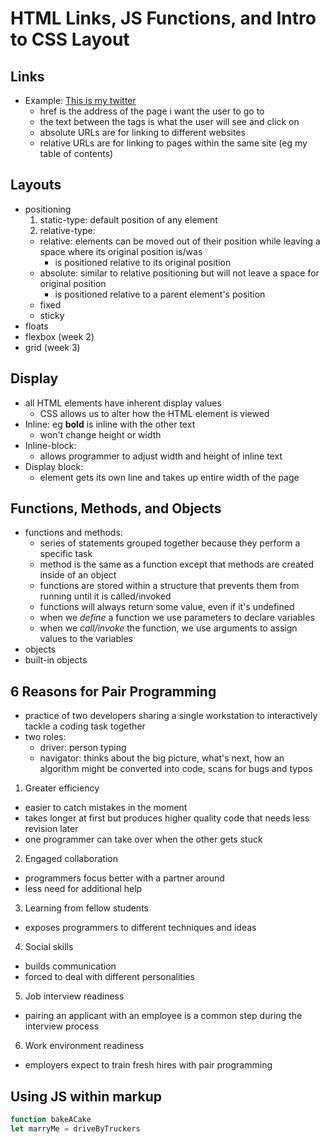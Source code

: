 # HTML Links, JS Functions, and Intro to CSS Layout
## Links
- Example: <a href="https://twitter.com/gmeadiv">This is my twitter</a>
  - href is the address of the page i want the user to go to
  - the text between the tags is what the user will see and click on
  - absolute URLs are for linking to different websites
  - relative URLs are for linking to pages within the same site (eg my table of contents)

## Layouts
- positioning
  1. static-type: default position of any element
  2. relative-type:
    - relative: elements can be moved out of their position while leaving a space where its original position is/was
      - is positioned relative to its original position
    - absolute: similar to relative positioning but will not leave a space for original position
      - is positioned relative to a parent element's position
    - fixed
    - sticky
- floats
- flexbox (week 2)
- grid (week 3)

## Display
- all HTML elements have inherent display values
  - CSS allows us to alter how the HTML element is viewed
- Inline: eg **bold** is inline with the other text
  - won't change height or width
- Inline-block:
  - allows programmer to adjust width and height of inline text
- Display block:
  - element gets its own line and takes up entire width of the page

## Functions, Methods, and Objects
- functions and methods: 
  - series of statements grouped together because they perform a specific task
  - method is the same as a function except that methods are created inside of an object
  - functions are stored within a structure that prevents them from running until it is called/invoked
  - functions will always return some value, even if it's undefined
  - when we *define* a function we use parameters to declare variables
  - when we *call/invoke* the function, we use arguments to assign values to the variables
- objects
- built-in objects

## 6 Reasons for Pair Programming
- practice of two developers sharing a single workstation to interactively tackle a coding task together
- two roles:
  - driver: person typing
  - navigator: thinks about the big picture, what's next, how an algorithm might be converted into code, scans for bugs and typos
1. Greater efficiency
  - easier to catch mistakes in the moment
  - takes longer at first but produces higher quality code that needs less revision later
  - one programmer can take over when the other gets stuck
2. Engaged collaboration
  - programmers focus better with a partner around
  - less need for additional help
3. Learning from fellow students
  - exposes programmers to different techniques and ideas
4. Social skills
  - builds communication
  - forced to deal with different personalities
5. Job interview readiness
  - pairing an applicant with an employee is a common step during the interview process
6. Work environment readiness
  - employers expect to train fresh hires with pair programming

## Using JS within markup
``` javascript
function bakeACake
let marryMe = driveByTruckers

```
